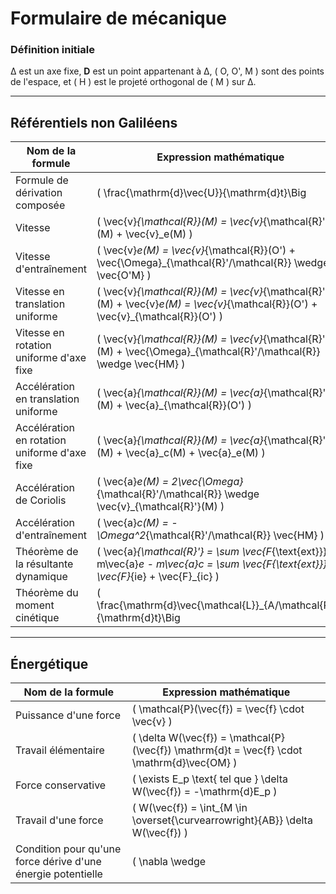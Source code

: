 # Formulaire de mécanique

### Définition initiale
Δ est un axe fixe, **D** est un point appartenant à Δ, \( O, O', M \) sont des points de l'espace, et \( H \) est le projeté orthogonal de \( M \) sur Δ.

---

## Référentiels non Galiléens

| **Nom de la formule**                                   | **Expression mathématique**                                                                                                         |
|---------------------------------------------------------|-----------------------------------------------------------------------------------------------------------------------------------|
| Formule de dérivation composée                         | \( \frac{\mathrm{d}\vec{U}}{\mathrm{d}t}\Big|_{\mathcal{R}} = \frac{\mathrm{d}\vec{U}}{\mathrm{d}t}\Big|_{\mathcal{R}'} + \vec{\Omega}_{\mathcal{R'}/\mathcal{R}} \wedge \vec{U} \) |
| Vitesse                                                 | \( \vec{v}_{\mathcal{R}}(M) = \vec{v}_{\mathcal{R}'}(M) + \vec{v}_e(M) \)                                                        |
| Vitesse d'entraînement                                 | \( \vec{v}_e(M) = \vec{v}_{\mathcal{R}}(O') + \vec{\Omega}_{\mathcal{R}'/\mathcal{R}} \wedge \vec{O'M} \)                        |
| Vitesse en translation uniforme                        | \( \vec{v}_{\mathcal{R}}(M) = \vec{v}_{\mathcal{R}'}(M) + \vec{v}_e(M) = \vec{v}_{\mathcal{R}}(O') + \vec{v}_{\mathcal{R}}(O') \) |
| Vitesse en rotation uniforme d'axe fixe               | \( \vec{v}_{\mathcal{R}}(M) = \vec{v}_{\mathcal{R}'}(M) + \vec{\Omega}_{\mathcal{R}'/\mathcal{R}} \wedge \vec{HM} \)            |
| Accélération en translation uniforme                   | \( \vec{a}_{\mathcal{R}}(M) = \vec{a}_{\mathcal{R}'}(M) + \vec{a}_{\mathcal{R}}(O') \)                                           |
| Accélération en rotation uniforme d'axe fixe          | \( \vec{a}_{\mathcal{R}}(M) = \vec{a}_{\mathcal{R}'}(M) + \vec{a}_c(M) + \vec{a}_e(M) \)                                         |
| Accélération de Coriolis                               | \( \vec{a}_e(M) = 2\vec{\Omega}_{\mathcal{R}'/\mathcal{R}} \wedge \vec{v}_{\mathcal{R}'}(M) \)                                   |
| Accélération d'entraînement                            | \( \vec{a}_c(M) = -\Omega^2_{\mathcal{R}'/\mathcal{R}} \vec{HM} \)                                                              |
| Théorème de la résultante dynamique                    | \( \vec{a}_{\mathcal{R}'} = \sum \vec{F_{\text{ext}}} - m\vec{a}_e - m\vec{a}_c = \sum \vec{F_{\text{ext}}} + \vec{F}_{ie} + \vec{F}_{ic} \) |
| Théorème du moment cinétique                           | \( \frac{\mathrm{d}\vec{\mathcal{L}}_{A/\mathcal{R'}}}{\mathrm{d}t}\Big|_{\mathcal{R}} = \sum \vec{\mathcal{M}}_A(\vec{F}_{\text{ext}}) + \vec{\mathcal{M}}_A(\vec{F}_{ie}) + \vec{\mathcal{M}}_A(\vec{F}_{ic}) \) |

---

## Énergétique

| **Nom de la formule**               | **Expression mathématique**                                                                 |
|-------------------------------------|-------------------------------------------------------------------------------------------|
| Puissance d'une force               | \( \mathcal{P}(\vec{f}) = \vec{f} \cdot \vec{v} \)                                        |
| Travail élémentaire                 | \( \delta W(\vec{f}) = \mathcal{P}(\vec{f}) \mathrm{d}t = \vec{f} \cdot \mathrm{d}\vec{OM} \) |
| Force conservative                  | \( \exists E_p \text{ tel que } \delta W(\vec{f}) = -\mathrm{d}E_p \)                    |
| Travail d'une force                 | \( W(\vec{f}) = \int_{M \in \overset{\curvearrowright}{AB}} \delta W(\vec{f}) \)          |
| Condition pour qu'une force dérive d'une énergie potentielle | \( \nabla \wedge
